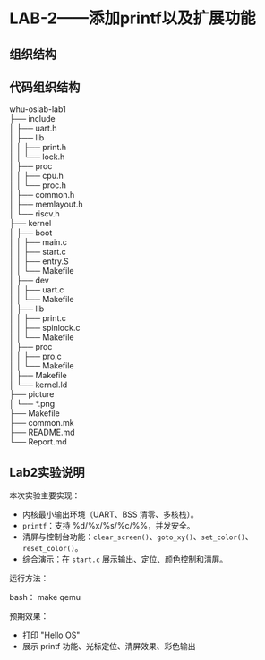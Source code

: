 # LAB-2——添加printf以及扩展功能

## 组织结构
## 代码组织结构

whu-oslab-lab1  
├── include  
│   ├── uart.h  
│   ├── lib  
│   │   ├── print.h  
│   │   └── lock.h  
│   ├── proc  
│   │   ├── cpu.h  
│   │   └── proc.h  
│   ├── common.h  
│   ├── memlayout.h  
│   └── riscv.h  
├── kernel  
│   ├── boot  
│   │   ├── main.c     
│   │   ├── start.c    
│   │   ├── entry.S  
│   │   └── Makefile  
│   ├── dev  
│   │   ├── uart.c  
│   │   └── Makefile  
│   ├── lib  
│   │   ├── print.c    
│   │   ├── spinlock.c  
│   │   └── Makefile    
│   ├── proc  
│   │   ├── pro.c     
│   │   └── Makefile  
│   ├── Makefile  
│   └── kernel.ld  
├── picture  
│   └── *.png  
├── Makefile  
├── common.mk  
├── README.md  
└── Report.md

## Lab2实验说明

本次实验主要实现：

- 内核最小输出环境（UART、BSS 清零、多核栈）。
- `printf`：支持 %d/%x/%s/%c/%%，并发安全。
- 清屏与控制台功能：`clear_screen()`、`goto_xy()`、`set_color()`、`reset_color()`。
- 综合演示：在 `start.c` 展示输出、定位、颜色控制和清屏。

运行方法：

bash：
make qemu

预期效果：

- 打印 "Hello OS"
- 展示 printf 功能、光标定位、清屏效果、彩色输出
